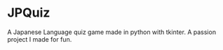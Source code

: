 # JPQuiz
A Japanese Language quiz game made in python with tkinter. A passion project I made for fun.
